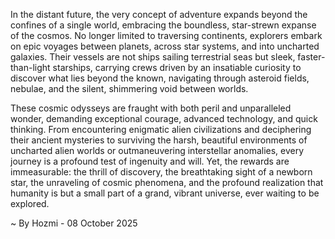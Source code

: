 
In the distant future, the very concept of adventure expands beyond the confines of a single world, embracing the boundless, star-strewn expanse of the cosmos. No longer limited to traversing continents, explorers embark on epic voyages between planets, across star systems, and into uncharted galaxies. Their vessels are not ships sailing terrestrial seas but sleek, faster-than-light starships, carrying crews driven by an insatiable curiosity to discover what lies beyond the known, navigating through asteroid fields, nebulae, and the silent, shimmering void between worlds.

These cosmic odysseys are fraught with both peril and unparalleled wonder, demanding exceptional courage, advanced technology, and quick thinking. From encountering enigmatic alien civilizations and deciphering their ancient mysteries to surviving the harsh, beautiful environments of uncharted alien worlds or outmaneuvering interstellar anomalies, every journey is a profound test of ingenuity and will. Yet, the rewards are immeasurable: the thrill of discovery, the breathtaking sight of a newborn star, the unraveling of cosmic phenomena, and the profound realization that humanity is but a small part of a grand, vibrant universe, ever waiting to be explored.

~ By Hozmi - 08 October 2025
